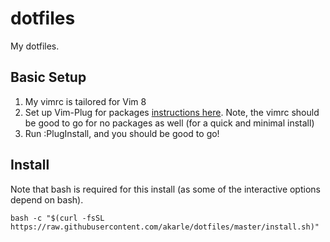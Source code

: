 # dotfiles
My dotfiles.

## Basic Setup
1. My vimrc is tailored for Vim 8
2. Set up Vim-Plug for packages [instructions here](https://github.com/junegunn/vim-plug). Note, the vimrc should be good to go for no packages as well (for a quick and minimal install)
3. Run :PlugInstall, and you should be good to go!

## Install

Note that bash is required for this install (as some of the interactive options depend on bash).

```
bash -c "$(curl -fsSL https://raw.githubusercontent.com/akarle/dotfiles/master/install.sh)"
```
